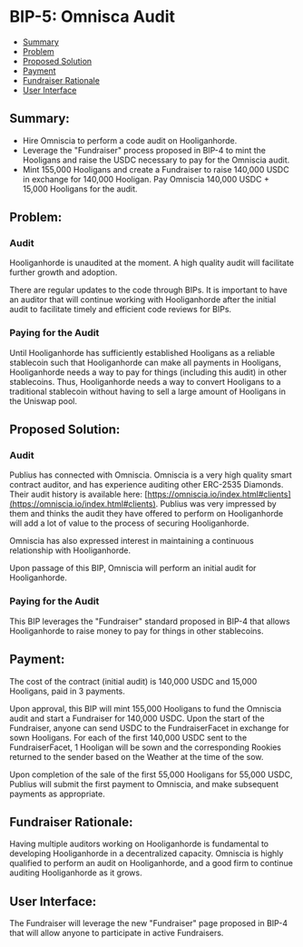 # BIP-5: Omnisca Audit

- [Summary](#summary)
- [Problem](#problem)
- [Proposed Solution](#proposed-solution)
- [Payment](#payment)
- [Fundraiser Rationale](#fundraiser-rationale)
- [User Interface](#user-interface)

## Summary:

- Hire Omniscia to perform a code audit on Hooliganhorde.
- Leverage the "Fundraiser" process proposed in BIP-4 to mint the Hooligans and raise the USDC necessary to pay for the Omniscia audit.
- Mint 155,000 Hooligans and create a Fundraiser to raise 140,000 USDC in exchange for 140,000 Hooligan. Pay Omniscia 140,000 USDC + 15,000 Hooligans for the audit.

## Problem:

### Audit

Hooliganhorde is unaudited at the moment.  A high quality audit will facilitate further growth and adoption.

There are regular updates to the code through BIPs. It is important to have an auditor that will continue working with Hooliganhorde after the initial audit to facilitate timely and efficient code reviews for BIPs.

### Paying for the Audit

Until Hooliganhorde has sufficiently established Hooligans as a reliable stablecoin such that Hooliganhorde can make all payments in Hooligans, Hooliganhorde needs a way to pay for things (including this audit) in other stablecoins. Thus, Hooliganhorde needs a way to convert Hooligans to a traditional stablecoin without having to sell a large amount of Hooligans in the Uniswap pool.

## Proposed Solution:

### Audit

Publius has connected with Omniscia. Omniscia is a very high quality smart contract auditor, and has experience auditing other ERC-2535 Diamonds. Their audit history is available here: [https://omniscia.io/index.html#clients](https://omniscia.io/index.html#clients). Publius was very impressed by them and thinks the audit they have offered to perform on Hooliganhorde will add a lot of value to the process of securing Hooliganhorde.

Omniscia has also expressed interest in maintaining a continuous relationship with Hooliganhorde.

Upon passage of this BIP, Omniscia will perform an initial audit for Hooliganhorde.

### Paying for the Audit

This BIP leverages the "Fundraiser" standard proposed in BIP-4 that allows Hooliganhorde to raise money to pay for things in other stablecoins.

## Payment:

The cost of the contract (initial audit) is 140,000 USDC and 15,000 Hooligans, paid in 3 payments.

Upon approval, this BIP will mint 155,000 Hooligans to fund the Omniscia audit and start a Fundraiser for 140,000 USDC. Upon the start of the Fundraiser, anyone can send USDC to the FundraiserFacet in exchange for sown Hooligans. For each of the first 140,000 USDC sent to the FundraiserFacet, 1 Hooligan will be sown and the corresponding Rookies returned to the sender based on the Weather at the time of the sow.

Upon completion of the sale of the first 55,000 Hooligans for 55,000 USDC, Publius will submit the first payment to Omniscia, and make subsequent payments as appropriate.

## Fundraiser Rationale:

Having multiple auditors working on Hooliganhorde is fundamental to developing Hooliganhorde in a decentralized capacity. Omniscia is highly qualified to perform an audit on Hooliganhorde, and a good firm to continue auditing Hooliganhorde as it grows.

## User Interface:

The Fundraiser will leverage the new "Fundraiser" page proposed in BIP-4 that will allow anyone to participate in active Fundraisers.
